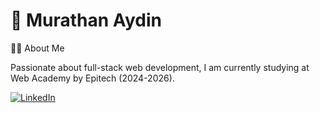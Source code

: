 # 🚀 Murathan Aydin

👨‍💻 About Me

Passionate about full-stack web development, I am currently studying at Web Academy by Epitech (2024-2026).

[![LinkedIn](https://img.icons8.com/?size=50&id=13930&format=png)](https://linkedin.com/in/murathan-aydin)
